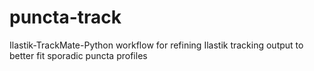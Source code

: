 # puncta-track
Ilastik-TrackMate-Python workflow for refining Ilastik tracking output to better fit sporadic puncta profiles
